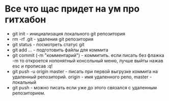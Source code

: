 # Все что щас придет на ум про гитхабон

* git init - инициализация локального git репозитория
* rm -rf .git - удаления git репозитория
* git status - посмотреть статус git 
* git add ... - подготовить файлы для коммита
* git commit (-m "комментарий") - коммитить. если писать без флажка -m то откроется нопонятный консольный меню, лучше выйты нажав esc и прописав :q!
* git push -u origin master - писать при первой выгрузке коммита на удаленный репозиторий. origin - имя удаленного репо, master - локальный
* git push - можно писать если уже до этого связался с удаленным репозиторием.